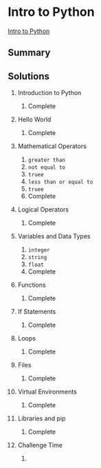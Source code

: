 # Intro to Python

[Intro to Python](https://tryhackme.com/room/introtopython)

## Summary

## Solutions

1. Introduction to Python

   1. Complete

2. Hello World

   1. Complete

3. Mathematical Operators

   1. `greater than`
   2. `not equal to`
   3. `truee`
   4. `less than or equal to`
   5. `truee`
   6. Complete

4. Logical Operators

   1. Complete

5. Variables and Data Types

   1. `integer`
   2. `string`
   3. `float`
   4. Complete

6. Functions

   1. Complete

7. If Statements

   1. Complete

8. Loops

   1. Complete

9. Files

   1. Complete

10. Virtual Environments

    1. Complete

11. Libraries and pip

    1. Complete

12. Challenge Time

    1.  
